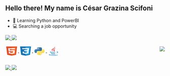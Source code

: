 ## Hello there! My name is César Grazina Scifoni

- 🌱 Learning Python and PowerBI
- 💻 Searching a job opportunity 

<div>
  <a href="https://github/cesarscifoni">
    <img height="180cm" src="https://github-readme-stats.vercel.app/api?username=cesarscifoni&show_icons=true&theme=holi&include_all_commits=true&count_private=true"/>
    <img height="180cm" src="https://github-readme-stats.vercel.app/api/top-langs/?username=cesarscifoni&layout=compact&langs_count=16&theme=holi"/>
</div>

<div style="display: inline_block"><br>
  <img align="center" alt="HTML" height="30" width="40" src="https://raw.githubusercontent.com/devicons/devicon/master/icons/html5/html5-original.svg">
  <img align="center" alt="CSS" height="30" width="40" src="https://raw.githubusercontent.com/devicons/devicon/master/icons/css3/css3-original.svg">
  <img align="center" alt="Python" height="30" width="40" src="https://raw.githubusercontent.com/devicons/devicon/master/icons/python/python-original.svg">
  <img align="center" alt="Java" height="30" width="40" src="https://raw.githubusercontent.com/devicons/devicon/master/icons/java/java-original.svg">
  <img align="right" src="https://discord.com/channels/795977741664780288/795977741664780291/1324830086507270237"
</div>

  ##
<div>
  <a href="https://www.linkedin.com/in/c%C3%A9sar-grazina-scifoni-a84996252" target="_blank"><img src="https://img.shields.io/badge/-LinkedIn-%230077B5?style=for-the-badge&logo=linkedin&logoColor=white" target="_blank"/>
  <a href="https://www.seuportifolio.com" target="_blank"><img src="https://img.shields.io/badge/-Portfólio-%23000000?style=for-the-badge&logoColor=white" target="_blank"></a>

  </div>
